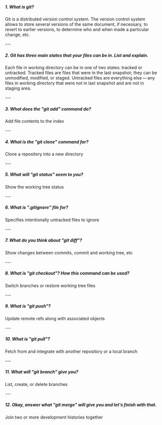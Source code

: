 <h5>1. What is git?</h5>
<p>Git is a distributed version control system.
The version control system allows to store several versions of the same document, if necessary, to revert to earlier versions, to determine who and when made a particular change, etc.</p>
---
<h5>2. Git has three main states that your files can be in. List and explain.</h5>
<p>Each file in working directory can be in one of two states: tracked or untracked. 
Tracked files are files that were in the last snapshot; they can be unmodified, modified, or staged.
Untracked files are everything else — any files in working directory that were not in last snapshot and are not in staging area.</p>
---
<h5>3. What does the "git add" command do?</h5>
<p>Add file contents to the index</p>
---
<h5>4. What is the "git clone" command for?</h5>
<p>Clone a repository into a new directory</p>
---
<h5>5. What will "git status" seem to you?</h5>
<p>Show the working tree status</p>
---
<h5>6. What is ".gitignore" file for?</h5>
<p>Specifies intentionally untracked files to ignore</p>
---
<h5>7. What do you think about "git diff"?</h5>
<p>Show changes between commits, commit and working tree, etc</p>
---
<h5>8. What is "git checkout"? How this command can be used?</h5>
<p>Switch branches or restore working tree files</p>
---
<h5>9. What is "git push"?</h5>
<p>Update remote refs along with associated objects</p>
---
<h5>10. What is "git pull"?</h5>
<p>Fetch from and integrate with another repository or a local branch</p>
---
<h5>11. What will "git branch" give you?</h5>
<p>List, create, or delete branches</p>
---
<h5>12. Okay, answer what "git merge" will give you and let's finish with that.</h5>
<p>Join two or more development histories together</p>